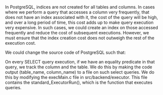 In PostgreSQL, indices are not created for all tables and columns. In cases where we perform a query that accesses a column very frequently, that does not have an index associated with it, the cost of the query will be high, and over a long period of time, this cost adds up to make query execution very expensive. In such cases, we could create an index on those accessed frequently and reduce the cost of subsequent executions. However, we must ensure that the index creation cost does not outweigh the rest of the execution cost.

We could change the source code of PostgreSQL such that:

On every SELECT query execution, if we have an equality predicate in that query, we track the column and the table.
We do this by making the code output (table_name, column_name) to a file on such select queries.
We do this by modifying the execMain.c file in src/backend/executor. This file contains the standard_ExecutorRun(), which is the function that executes queries.
